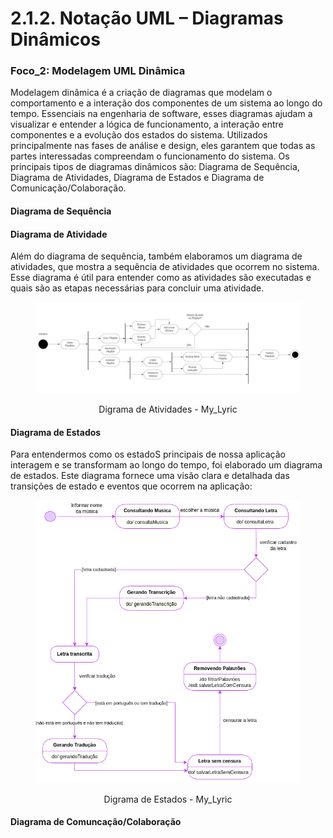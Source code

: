 # 2.1.2. Notação UML – Diagramas Dinâmicos

### Foco_2: Modelagem UML Dinâmica

Modelagem dinâmica é a criação de diagramas que modelam o comportamento e a interação dos componentes de um sistema ao longo do tempo. Essenciais na engenharia de software, esses diagramas ajudam a visualizar e entender a lógica de funcionamento, a interação entre componentes e a evolução dos estados do sistema. Utilizados principalmente nas fases de análise e design, eles garantem que todas as partes interessadas compreendam o funcionamento do sistema. Os principais tipos de diagramas dinâmicos são: Diagrama de Sequência, Diagrama de Atividades, Diagrama de Estados e Diagrama de Comunicação/Colaboração.

#### Diagrama de Sequência

#### Diagrama de Atividade

Além do diagrama de sequência, também elaboramos um diagrama de atividades, que mostra a sequência de atividades que ocorrem no sistema. Esse diagrama é útil para entender como as atividades são executadas e quais são as etapas necessárias para concluir uma atividade.

<figure align="center">

![brainstorm](../assets/uml/DiagramaDeAtividades.jpeg)

  <figcaption>Digrama de Atividades - My_Lyric</figcaption>
</figure>

#### Diagrama de Estados
Para entendermos como os estadoS principais de nossa aplicação interagem e se transformam ao longo do tempo, foi elaborado um diagrama de estados. Este diagrama fornece uma visão clara e detalhada das transições de estado e eventos que ocorrem na aplicação:

<figure align="center">

  ![brainstorm](../assets/uml/DiagramaEstados.png)
  <figcaption>Digrama de Estados - My_Lyric</figcaption>
</figure>

#### Diagrama de Comuncação/Colaboração



